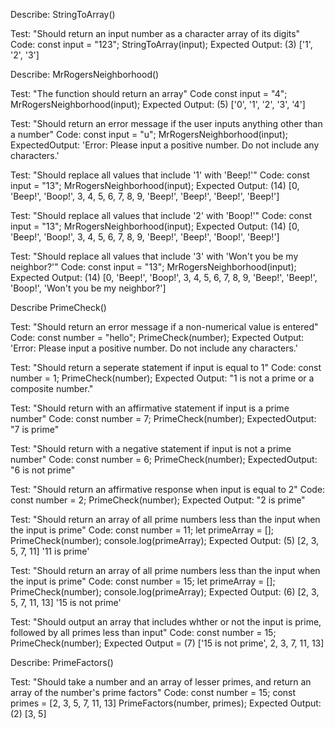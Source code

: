 

Describe: StringToArray()

Test: "Should return an input number as a character array of its digits"
Code:
const input = "123";
StringToArray(input);
Expected Output: (3) ['1', '2', '3']



Describe: MrRogersNeighborhood()

Test: "The function should return an array"
Code
const input = "4";
MrRogersNeighborhood(input);
Expected Output: (5) ['0', '1', '2', '3', '4']

Test: "Should return an error message if the user inputs anything other than a number"
Code:
const input = "u";
MrRogersNeighborhood(input);
ExpectedOutput: 'Error: Please input a positive number. Do not include any characters.'

Test: "Should replace all values that include '1' with 'Beep!'"
Code:
const input = "13";
MrRogersNeighborhood(input);
Expected Output: (14) [0, 'Beep!', 'Boop!', 3, 4, 5, 6, 7, 8, 9, 'Beep!', 'Beep!', 'Beep!', 'Beep!']

Test: "Should replace all values that include '2' with 'Boop!'"
Code:
const input = "13";
MrRogersNeighborhood(input);
Expected Output: (14) [0, 'Beep!', 'Boop!', 3, 4, 5, 6, 7, 8, 9, 'Beep!', 'Beep!', 'Boop!', 'Beep!']

Test: "Should replace all values that include '3' with 'Won't you be my neighbor?'"
Code:
const input = "13";
MrRogersNeighborhood(input);
Expected Output: (14) [0, 'Beep!', 'Boop!', 3, 4, 5, 6, 7, 8, 9, 'Beep!', 'Beep!', 'Boop!', 'Won't you be my neighbor?']



Describe PrimeCheck()

Test: "Should return an error message if a non-numerical value is entered"
Code:
const number = "hello";
PrimeCheck(number);
Expected Output: 'Error: Please input a positive number. Do not include any characters.'

Test: "Should return a seperate statement if input is equal to 1"
Code:
const number = 1;
PrimeCheck(number);
Expected Output: "1 is not a prime or a composite number."

Test: "Should return with an affirmative statement if input is a prime number"
Code:
const number = 7;
PrimeCheck(number);
ExpectedOutput: "7 is prime"

Test: "Should return with a negative statement if input is not a prime number"
Code:
const number = 6;
PrimeCheck(number);
ExpectedOutput: "6 is not prime"

Test: "Should return an affirmative response when input is equal to 2"
Code:
const number = 2;
PrimeCheck(number);
Expected Output: "2 is prime"

Test: "Should return an array of all prime numbers less than the input when the input is prime"
Code:
const number = 11;
let primeArray = [];
PrimeCheck(number);
console.log(primeArray);
Expected Output: (5) [2, 3, 5, 7, 11]
                 '11 is prime'

Test: "Should return an array of all prime numbers less than the input when the input is prime"
Code:
const number = 15;
let primeArray = [];
PrimeCheck(number);
console.log(primeArray);
Expected Output: (6) [2, 3, 5, 7, 11, 13]
                 '15 is not prime'

Test: "Should output an array that includes whther or not the input is prime, followed by all primes less than input"
Code:
const number = 15;
PrimeCheck(number);
Expected Output = (7) ['15 is not prime', 2, 3, 7, 11, 13]



Describe: PrimeFactors()


Test: "Should take a number and an array of lesser primes, and return an array of the number's prime factors"
Code:
const number = 15;
const primes = [2, 3, 5, 7, 11, 13]
PrimeFactors(number, primes);
Expected Output: (2) [3, 5]